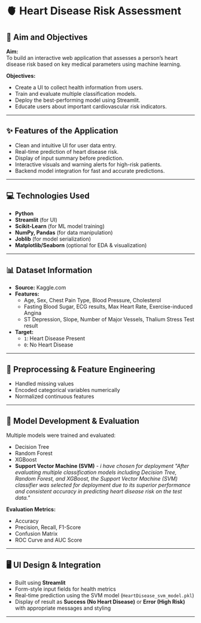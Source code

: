 # 🫀 Heart Disease Risk Assessment

## 🎯 Aim and Objectives
**Aim:**  
To build an interactive web application that assesses a person’s heart disease risk based on key medical parameters using machine learning.

**Objectives:**
- Create a UI to collect health information from users.
- Train and evaluate multiple classification models.
- Deploy the best-performing model using Streamlit.
- Educate users about important cardiovascular risk indicators.

---

## ✨ Features of the Application
- Clean and intuitive UI for user data entry.
- Real-time prediction of heart disease risk.
- Display of input summary before prediction.
- Interactive visuals and warning alerts for high-risk patients.
- Backend model integration for fast and accurate predictions.

---

## 💻 Technologies Used
- **Python**
- **Streamlit** (for UI)
- **Scikit-Learn** (for ML model training)
- **NumPy, Pandas** (for data manipulation)
- **Joblib** (for model serialization)
- **Matplotlib/Seaborn** (optional for EDA & visualization)

---

## 📊 Dataset Information
- **Source:** Kaggle.com
- **Features:**
  - Age, Sex, Chest Pain Type, Blood Pressure, Cholesterol
  - Fasting Blood Sugar, ECG results, Max Heart Rate, Exercise-induced Angina
  - ST Depression, Slope, Number of Major Vessels, Thalium Stress Test result
- **Target:**
  - `1`: Heart Disease Present
  - `0`: No Heart Disease

---

## 🧹 Preprocessing & Feature Engineering
- Handled missing values 
- Encoded categorical variables numerically
- Normalized continuous features

---

## 🤖 Model Development & Evaluation
Multiple models were trained and evaluated:
- Decision Tree
- Random Forest
- XGBoost
- **Support Vector Machine (SVM)** - *i have chosen for deployment "After evaluating multiple classification models including Decision Tree, Random Forest, and XGBoost, the Support Vector Machine (SVM) classifier was selected for deployment due to its superior performance and consistent accuracy in predicting heart disease risk on the test data."*

**Evaluation Metrics:**
- Accuracy 
- Precision, Recall, F1-Score
- Confusion Matrix
- ROC Curve and AUC Score

---

## 🖥️ UI Design & Integration
- Built using **Streamlit**
- Form-style input fields for health metrics
- Real-time prediction using the SVM model (`HeartDisease_svm_model.pkl`)
- Display of result as **Success (No Heart Disease)** or **Error (High Risk)** with appropriate messages and styling

---
